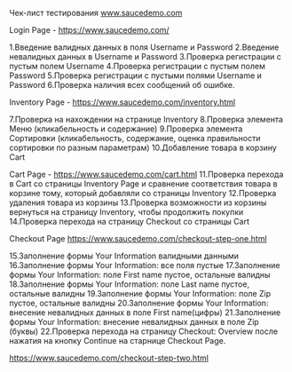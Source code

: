 Чек-лист тестирования www.saucedemo.com


Login Page - https://www.saucedemo.com/

1.Введение валидных данных в поля Username и Password
2.Введение невалидных данных в  Username и Password
3.Проверка регистрации с пустым полем  Username
4.Проверка регистрации с пустым полем   Password
5.Проверка регистрации с пустыми полями Username и Password
6.Проверка наличия всех сообщений об ошибке.

Inventory Page - https://www.saucedemo.com/inventory.html

7.Проверка на нахождении на странице Inventory
8.Проверка элемента Меню (кликабельность и содержание)
9.Проверка элемента Сортировки (кликабельность, содержание, оценка правильности сортировки по разным параметрам)
10.Добавление товара в корзину Cart

Cart Page - https://www.saucedemo.com/cart.html
11.Проверка перехода в Cart со страницы Inventory Page и сравнение соответствия товара в корзине тому, который добавляли со страницы  Inventory
12.Проверка удаления товара из корзины
13.Проверка возможности из корзины вернуться на страницу Inventory, чтобы продолжить покупки
14.Проверка перехода на страницу Checkout со страницы Cart

Checkout Page
https://www.saucedemo.com/checkout-step-one.html

15.Заполнение формы Your Information валидными данными
16.Заполнение формы Your Information: все поля пустые
17.Заполнение формы Your Information: поле First name пустое, остальные валидны
18.Заполнение формы Your Information: поле Last name пустое, остальные валидны
19.Заполнение формы Your Information: поле Zip пустое, остальные валидны
20.Заполнение формы Your Information: внесение невалидных данных в поле First name(цифры)
21.Заполнение формы Your Information: внесение невалидных данных в поле Zip (буквы)
22.Проверка перехода на страницу Checkout: Overview после нажатия на кнопку Continue на старнице Checkout Page.

https://www.saucedemo.com/checkout-step-two.html
